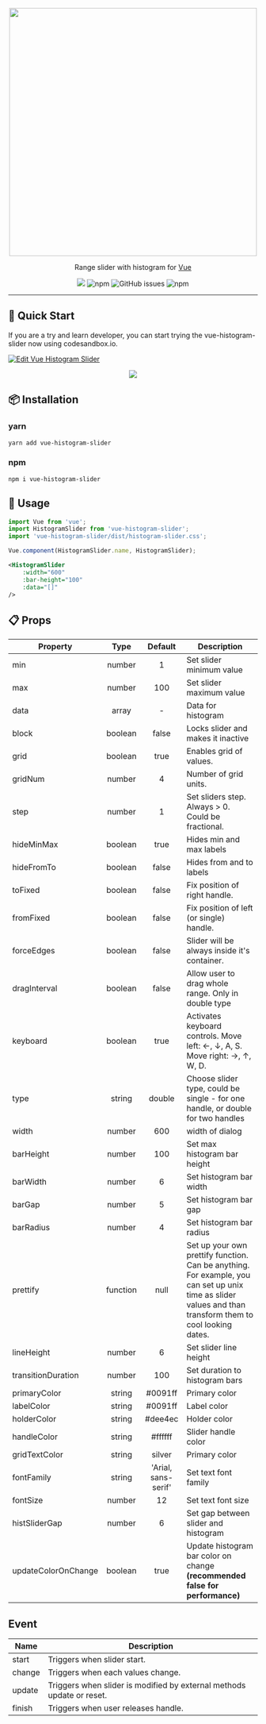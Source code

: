 <p align="center">
    <img src="https://github.com/oguzhaninan/vue-histogram-slider/raw/master/resources/header.png" width="500">
</p>
<p align="center">
 Range slider with histogram for <a href="http://vuejs.org/" rel="nofollow" class="rich-diff-level-one">Vue</a>
</p>
<p align="center">
    <img src="https://img.shields.io/npm/l/vue-histogram-slider?style=flat-square" />
    <img alt="npm" src="https://img.shields.io/npm/dm/vue-histogram-slider?style=flat-square">
    <img alt="GitHub issues" src="https://img.shields.io/github/issues/oguzhaninan/vue-histogram-slider?style=flat-square">
    <img alt="npm" src="https://img.shields.io/npm/v/vue-histogram-slider?style=flat-square">
</p>
<hr>

## 🚀 Quick Start
If you are a try and learn developer, you can start trying the vue-histogram-slider now using codesandbox.io.

<a href="https://codesandbox.io/s/vue-histogram-slider-b7m0e?fontsize=14" target="_blank">
  <img alt="Edit Vue Histogram Slider" src="https://codesandbox.io/static/img/play-codesandbox.svg">
</a>


<p align="center">
    <img src="https://github.com/oguzhaninan/vue-histogram-slider/raw/master/resources/histogram-slider-demo.gif">
</p>

## 📦 Installation    
### yarn
`yarn add vue-histogram-slider`

### npm
`npm i vue-histogram-slider`

## 🔧 Usage
```js
import Vue from 'vue';
import HistogramSlider from 'vue-histogram-slider';
import 'vue-histogram-slider/dist/histogram-slider.css';

Vue.component(HistogramSlider.name, HistogramSlider);
```

```xml
<HistogramSlider
    :width="600"
    :bar-height="100"
    :data="[]"
/>
```

## 📋 Props

Property |Type|Default|Description
---|:---:|:---:|---
min|number|1|Set slider minimum value
max|number|100|Set slider maximum value
data|array| - |Data for histogram
block|boolean|false|Locks slider and makes it inactive
grid|boolean|true|Enables grid of values.
gridNum|number|4|Number of grid units.
step|number|1|Set sliders step. Always > 0. Could be fractional.
hideMinMax|boolean|true|Hides min and max labels
hideFromTo|boolean|false|Hides from and to labels
toFixed|boolean|false|Fix position of right handle.
fromFixed|boolean|false|Fix position of left (or single) handle.
forceEdges|boolean|false|Slider will be always inside it's container.
dragInterval|boolean|false|Allow user to drag whole range. Only in double type
keyboard|boolean|true|Activates keyboard controls. Move left: ←, ↓, A, S. Move right: →, ↑, W, D.
type|string|double|Choose slider type, could be single - for one handle, or double for two handles
width|number|600|width of dialog
barHeight|number|100|Set max histogram bar height
barWidth|number|6|Set histogram bar width
barGap|number|5|Set histogram bar gap
barRadius|number|4|Set histogram bar radius
prettify|function|null|Set up your own prettify function. Can be anything. For example, you can set up unix time as slider values and than transform them to cool looking dates.
lineHeight|number|6|Set slider line height
transitionDuration|number|100|Set duration to histogram bars
primaryColor|string|#0091ff|Primary color
labelColor|string|#0091ff|Label color
holderColor|string|#dee4ec|Holder color
handleColor|string|#ffffff|Slider handle color
gridTextColor|string|silver|Primary color
fontFamily|string|'Arial, sans-serif'|Set text font family
fontSize|number|12|Set text font size
histSliderGap|number|6|Set gap between slider and histogram
updateColorOnChange|boolean|true|Update histogram bar color on change **(recommended false for performance)**

## Event
Name|Description
---|---
start |Triggers when slider start.
change|Triggers when each values change.
update|Triggers when slider is modified by external methods update or reset.
finish|Triggers when user releases handle.

